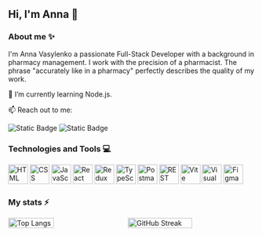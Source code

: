 ## Hi, I'm Anna 👋

### About me ✨

I'm Anna Vasylenko a passionate Full-Stack Developer with a background in pharmacy management. I work with the precision of a pharmacist. The phrase "accurately like in a pharmacy" perfectly describes the quality of my work.

🌱 I’m currently learning Node.js.

📫 Reach out to me:

![Static Badge](https://img.shields.io/badge/Anna%20Vasylenko-%23107dac?style=flat&logo=linkedin&logoColor=white&labelColor=%23107dac&link=https%3A%2F%2Fwww.linkedin.com%2Fin%2Fanna-vasylenko01%2F)
![Static Badge](https://img.shields.io/badge/Anna%20Vasylenko-%23189ad3?style=flat&logo=telegram&logoColor=white&labelColor=%23189ad3&link=https%3A%2F%2Ft.me%2Fannikaa_17)

### Technologies and Tools 💻

<a href="https://developer.mozilla.org/en-US/docs/Web/HTML" target="_blank"><img src="https://user-images.githubusercontent.com/25181517/192158954-f88b5814-d510-4564-b285-dff7d6400dad.png" alt="HTML" width="40"/></a>
<a href="https://developer.mozilla.org/en-US/docs/Web/CSS" target="_blank"><img src="https://user-images.githubusercontent.com/25181517/183898674-75a4a1b1-f960-4ea9-abcb-637170a00a75.png" alt="CSS" width="40"/></a>
<a href="https://developer.mozilla.org/en-US/docs/Web/JavaScript" target="_blank"><img src="https://user-images.githubusercontent.com/25181517/117447155-6a868a00-af3d-11eb-9cfe-245df15c9f3f.png" alt="JavaScript" width="40"/></a>
<a href="https://reactjs.org/" target="_blank"><img src="https://user-images.githubusercontent.com/25181517/183897015-94a058a6-b86e-4e42-a37f-bf92061753e5.png" alt="React" width="40"/></a>
<a href="https://redux.js.org/" target="_blank"><img src="https://user-images.githubusercontent.com/25181517/187896150-cc1dcb12-d490-445c-8e4d-1275cd2388d6.png" alt="Redux" width="40"/></a>
<a href="https://www.typescriptlang.org/" target="_blank"><img src="https://user-images.githubusercontent.com/25181517/183890598-19a0ac2d-e88a-4005-a8df-1ee36782fde1.png" alt="TypeScript" width="40"/></a>
<a href="https://www.postman.com/" target="_blank"><img src="https://user-images.githubusercontent.com/25181517/192109061-e138ca71-337c-4019-8d42-4792fdaa7128.png" alt="Postman" width="40"/></a>
<img src="https://user-images.githubusercontent.com/25181517/192107858-fe19f043-c502-4009-8c47-476fc89718ad.png" alt="REST" width="40"/>
<a href="https://vitejs.dev/" target="_blank"><img src="https://github.com/marwin1991/profile-technology-icons/assets/62091613/b40892ef-efb8-4b0e-a6b5-d1cfc2f3fc35" alt="Vite" width="40"/></a>
<a href="https://code.visualstudio.com/" target="_blank"><img src="https://user-images.githubusercontent.com/25181517/192108891-d86b6220-e232-423a-bf5f-90903e6887c3.png" alt="Visual Studio Code" width="40"/></a>
<a href="https://www.figma.com/" target="_blank"><img src="https://user-images.githubusercontent.com/25181517/189715289-df3ee512-6eca-463f-a0f4-c10d94a06b2f.png" alt="Figma" width="40"/></a>


### My stats ⚡

<div style="display: flex; justify-content: space-between; align-items: flex-start;">
  <img align="left" alt="Top Langs" src="https://github-readme-stats.vercel.app/api/top-langs/?username=anna-vasylenko&layout=compact&theme=rose_pine" style=" width: 43%;"/>
  <img align="left" alt="GitHub Streak" src="https://streak-stats.demolab.com/?user=anna-vasylenko&theme=rose-pine" style=" width: 51%;"/>
</div>

<!-- <a href="https://www.mongodb.com/" target="_blank"><img src="https://user-images.githubusercontent.com/25181517/182884177-d48a8579-2cd0-447a-b9a6-ffc7cb02560e.png" alt="MongoDB" width="40"/></a>
<a href="https://nodejs.org/" target="_blank"><img src="https://user-images.githubusercontent.com/25181517/183568594-85e280a7-0d7e-4d1a-9028-c8c2209e073c.png" alt="Node.js" width="40"/></a>

 -->

<!--
- 🔭 I’m currently working on ...
- 🌱 I’m currently learning ...
- 👯 I’m looking to collaborate on ...
- 🤔 I’m looking for help with ...
- 💬 Ask me about ...
- 📫 How to reach me: ...
- 😄 Pronouns: ...
- ⚡ Fun fact: ...
-->

